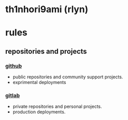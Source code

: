 # th1nhori9ami (rlyn)

# rules

## repositories and projects

### [github](https://github.com/zely-origami)
- public repositories and community support projects.
- exprimental deployments

### [gitlab](https://gitlab.com/zely.origami)
- private repositories and personal projects.
- production deployments.
